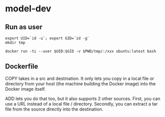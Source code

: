 # model-dev

## Run as user

    export UID=`id -u`; export GID=`id -g`
    mkdir tmp

    docker run -ti --user $UID:$GID -v $PWD/tmp/:/xxx ubuntu:latest bash

## Dockerfile

COPY takes in a src and destination. It only lets you copy in a local file or directory from your host (the machine building the Docker image) into the Docker image itself.

ADD lets you do that too, but it also supports 2 other sources. First, you can use a URL instead of a local file / directory. Secondly, you can extract a tar file from the source directly into the destination.

